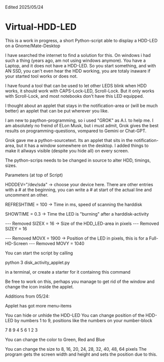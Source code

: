 Edited 2025/05/24
# Virtual-HDD-LED
This is a work in progress, a short Python-script able to display a HDD-LED on a Gnome/Mate-Desktop

I have searched the internet to find a solution for this. On windows i had such a thing (years ago, am not using windows anymore).
You have a Laptop, and it does not have a HDD-LED. So you start something, and with AN SSD, you can't even hear the HDD working, you are totaly inaware if your started tool works or does not.

I have found a tool that can be used to let other LEDS blink when HDD works, it should work with CAPS-Lock-LED, Scroll-Lock. But it only works with Scroll-Lock, and most notebooks don't have this LED equipped.

I thought about an applet that stays in the notification-area or (will be much better) an applet that can be put wherever you like.

I am new to paython-programming, so i used "GROK" as A.I. to help me. I am absolutely no freind of ELon Musk, but i must admit, Grok gives the best results on programming-questions, vompared to Gemini or Chat-GPT.

Grok gave me a python-sourcetext. Its an applet that sits in the notification-area, but it has a window somewhere on the desktop. 
I added things to make it allways visible (despite you hide all) on every screen.

The python-scrips needs to be changed in source to alter HDD, timings, sizes.

Parameters (at top of Script)

HDDDEV="/dev/sda" -> choose your device here. There are other entries with a # at the beginning, you can write a # at start of the actual line and uncomment an other.

REFRESHTIME = 100 -> Time in ms, speed of scanning the harddisk

SHOWTIME = 0.3 -> Time the LED is "burning" after a harddisk-activity

--- Removed SIZEX = 16 -> Size of the HDD_LED-area in pixels
--- Removed SIZEY = 16

--- Removed MOVX = 1900 -> Position of the LED in pixels, this is for a Full-HD-Screen
--- Removed MOVY = 1040

You can start the script by calling

python 3 disk_activity_applet.py

in a terminal, or create a starter for it containng this command

Be free to work on this, perhaps you manage to get rid of the window and change the icon inside the applet.

Additions from 05/24:

Applet has got more menu-items

You can hide or unhide the HDD-LED
You can change position of the HDD-LED by numbers 1 to 9, positions like the numbers on your number-block

7 8 9
4 5 6
1 2 3

You can change the color to Green, Red and Blue

You can change the size to 8, 16, 20, 24, 28, 32, 40, 48, 64 pixels
The program gets the screen width and height and sets the position due to this.
